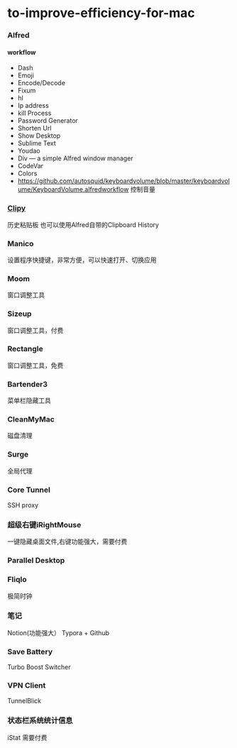 # to-improve-efficiency-for-mac

### Alfred
#### workflow
* Dash
* Emoji
* Encode/Decode
* Fixum
* hl
* Ip address
* kill Process
* Password Generator
* Shorten Url
* Show Desktop
* Sublime Text
* Youdao 
* Div — a simple Alfred window manager
* CodeVar
* Colors
* https://github.com/autosquid/keyboardvolume/blob/master/keyboardvolume/KeyboardVolume.alfredworkflow 控制音量

### [Clipy](https://github.com/Clipy/Clipy)
历史粘贴板 也可以使用Alfred自带的Clipboard History
### Manico
设置程序快捷键，非常方便，可以快速打开、切换应用
### Moom
窗口调整工具
### Sizeup
窗口调整工具，付费
### Rectangle
窗口调整工具，免费
### Bartender3 
菜单栏隐藏工具
### CleanMyMac
磁盘清理
### Surge
全局代理
### Core Tunnel
SSH proxy
### 超级右键iRightMouse
一键隐藏桌面文件,右键功能强大，需要付费
### Parallel Desktop
### Fliqlo
极简时钟
### 笔记
Notion(功能强大）
Typora + Github
### Save Battery
Turbo Boost Switcher 
### VPN Client
TunnelBlick
### 状态栏系统统计信息
iStat 需要付费
